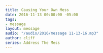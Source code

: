 ```yaml
---
title: Causing Your Own Mess
date: 2016-11-13 00:00:00 -05:00
tags:
- message
layout: message
audio: "/audio/2016/message 11-13-16.mp3"
author: cliff
series: Address The Mess
---
```



